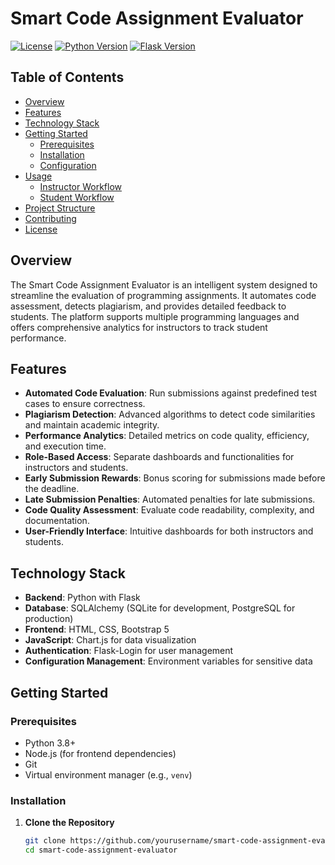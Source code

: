 # Smart Code Assignment Evaluator

[![License](https://img.shields.io/badge/License-MIT-blue.svg)](LICENSE)
[![Python Version](https://img.shields.io/badge/Python-3.8%2B-blue)](https://www.python.org/)
[![Flask Version](https://img.shields.io/badge/Flask-2.0%2B-blue)](https://flask.palletsprojects.com/)

## Table of Contents
- [Overview](#overview)
- [Features](#features)
- [Technology Stack](#technology-stack)
- [Getting Started](#getting-started)
  - [Prerequisites](#prerequisites)
  - [Installation](#installation)
  - [Configuration](#configuration)
- [Usage](#usage)
  - [Instructor Workflow](#instructor-workflow)
  - [Student Workflow](#student-workflow)
- [Project Structure](#project-structure)
- [Contributing](#contributing)
- [License](#license)

## Overview
The Smart Code Assignment Evaluator is an intelligent system designed to streamline the evaluation of programming assignments. It automates code assessment, detects plagiarism, and provides detailed feedback to students. The platform supports multiple programming languages and offers comprehensive analytics for instructors to track student performance.

## Features
- **Automated Code Evaluation**: Run submissions against predefined test cases to ensure correctness.
- **Plagiarism Detection**: Advanced algorithms to detect code similarities and maintain academic integrity.
- **Performance Analytics**: Detailed metrics on code quality, efficiency, and execution time.
- **Role-Based Access**: Separate dashboards and functionalities for instructors and students.
- **Early Submission Rewards**: Bonus scoring for submissions made before the deadline.
- **Late Submission Penalties**: Automated penalties for late submissions.
- **Code Quality Assessment**: Evaluate code readability, complexity, and documentation.
- **User-Friendly Interface**: Intuitive dashboards for both instructors and students.

## Technology Stack
- **Backend**: Python with Flask
- **Database**: SQLAlchemy (SQLite for development, PostgreSQL for production)
- **Frontend**: HTML, CSS, Bootstrap 5
- **JavaScript**: Chart.js for data visualization
- **Authentication**: Flask-Login for user management
- **Configuration Management**: Environment variables for sensitive data

## Getting Started

### Prerequisites
- Python 3.8+
- Node.js (for frontend dependencies)
- Git
- Virtual environment manager (e.g., `venv`)

### Installation
1. **Clone the Repository**
   ```bash
   git clone https://github.com/yourusername/smart-code-assignment-evaluator.git
   cd smart-code-assignment-evaluator
